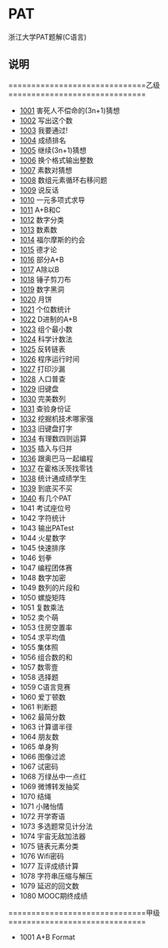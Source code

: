 # PAT
浙江大学PAT题解(C语言)

## 说明

==============================乙级==============================

* [1001](https://github.com/sphc/PAT/blob/master/BasicLevel/1001.c) 害死人不偿命的(3n+1)猜想
* [1002](https://github.com/sphc/PAT/blob/master/BasicLevel/1002.c)  写出这个数 
* [1003](https://github.com/sphc/PAT/blob/master/BasicLevel/1003.c)  我要通过!
* [1004](https://github.com/sphc/PAT/blob/master/BasicLevel/1004.c)  成绩排名 
* [1005](https://github.com/sphc/PAT/blob/master/BasicLevel/1005.c)  继续(3n+1)猜想
* [1006](https://github.com/sphc/PAT/blob/master/BasicLevel/1006.c)  换个格式输出整数 
* [1007](https://github.com/sphc/PAT/blob/master/BasicLevel/1007.c)  素数对猜想 
* [1008](https://github.com/sphc/PAT/blob/master/BasicLevel/1008.c)  数组元素循环右移问题
* [1009](https://github.com/sphc/PAT/blob/master/BasicLevel/1009.c)  说反话 
* [1010](https://github.com/sphc/PAT/blob/master/BasicLevel/1010.c)  一元多项式求导
* [1011](https://github.com/sphc/PAT/blob/master/BasicLevel/1011.c)  A+B和C 
* [1012](https://github.com/sphc/PAT/blob/master/BasicLevel/1012.c)  数字分类 
* [1013](https://github.com/sphc/PAT/blob/master/BasicLevel/1013.c)  数素数
* [1014](https://github.com/sphc/PAT/blob/master/BasicLevel/1014.c)  福尔摩斯的约会 
* [1015](https://github.com/sphc/PAT/blob/master/BasicLevel/1015.c)  德才论 
* [1016](https://github.com/sphc/PAT/blob/master/BasicLevel/1016.c)  部分A+B 
* [1017](https://github.com/sphc/PAT/blob/master/BasicLevel/1017.c)  A除以B 
* [1018](https://github.com/sphc/PAT/blob/master/BasicLevel/1018.c)  锤子剪刀布 
* [1019](https://github.com/sphc/PAT/blob/master/BasicLevel/1019.c)  数字黑洞 
* [1020](https://github.com/sphc/PAT/blob/master/BasicLevel/1020.c)  月饼 
* [1021](https://github.com/sphc/PAT/blob/master/BasicLevel/1021.c)  个位数统计 
* [1022](https://github.com/sphc/PAT/blob/master/BasicLevel/1022.c)  D进制的A+B 
* [1023](https://github.com/sphc/PAT/blob/master/BasicLevel/1023.c)  组个最小数 
* [1024](https://github.com/sphc/PAT/blob/master/BasicLevel/1024.c)  科学计数法 
* [1025](https://github.com/sphc/PAT/blob/master/BasicLevel/1025.c)  反转链表 
* [1026](https://github.com/sphc/PAT/blob/master/BasicLevel/1026.c)  程序运行时间 
* [1027](https://github.com/sphc/PAT/blob/master/BasicLevel/1027.c)  打印沙漏 
* [1028](https://github.com/sphc/PAT/blob/master/BasicLevel/1028.c)  人口普查 
* [1029](https://github.com/sphc/PAT/blob/master/BasicLevel/1029.c)  旧键盘 
* [1030](https://github.com/sphc/PAT/blob/master/BasicLevel/1030.c)  完美数列 
* [1031](https://github.com/sphc/PAT/blob/master/BasicLevel/1031.c)  查验身份证 
* [1032](https://github.com/sphc/PAT/blob/master/BasicLevel/1032.c)  挖掘机技术哪家强 
* [1033](https://github.com/sphc/PAT/blob/master/BasicLevel/1033.c)  旧键盘打字 
* [1034](https://github.com/sphc/PAT/blob/master/BasicLevel/1034.c)  有理数四则运算 
* [1035](https://github.com/sphc/PAT/blob/master/BasicLevel/1035.c)  插入与归并
* [1036](https://github.com/sphc/PAT/blob/master/BasicLevel/1036.c)  跟奥巴马一起编程 
* [1037](https://github.com/sphc/PAT/blob/master/BasicLevel/1037.c)  在霍格沃茨找零钱 
* [1038](https://github.com/sphc/PAT/blob/master/BasicLevel/1038.c)  统计通成绩学生 
* [1039](https://github.com/sphc/PAT/blob/master/BasicLevel/1039.c)  到底买不买
* [1040](https://github.com/sphc/PAT/blob/master/BasicLevel/1040.c)  有几个PAT 
* 1041 考试座位号 
* 1042 字符统计
* 1043 输出PATest
* 1044 火星数字
* 1045 快速排序
* 1046 划拳
* 1047 编程团体赛
* 1048 数字加密
* 1049 数列的片段和
* 1050 螺旋矩阵
* 1051 复数乘法
* 1052 卖个萌
* 1053 住房空置率
* 1054 求平均值
* 1055 集体照
* 1056 组合数的和 
* 1057 数零壹
* 1058 选择题
* 1059 C语言竞赛
* 1060 爱丁顿数
* 1061 判断题
* 1062 最简分数
* 1063 计算谱半径
* 1064 朋友数
* 1065 单身狗
* 1066 图像过滤
* 1067 试密码
* 1068 万绿丛中一点红
* 1069 微博转发抽奖
* 1070 结绳
* 1071 小赌怡情
* 1072 开学寄语
* 1073 多选题常见计分法
* 1074 宇宙无敌加法器
* 1075 链表元素分类
* 1076 Wifi密码
* 1077 互评成绩计算
* 1078 字符串压缩与解压
* 1079 延迟的回文数
* 1080 MOOC期终成绩

==============================甲级==============================

* 1001 A+B Format

